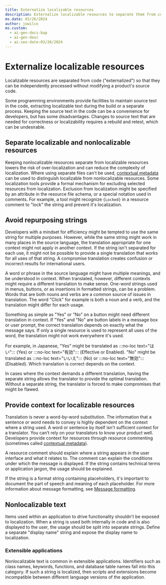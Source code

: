 ```yaml
---
title: Externalize localizable resources
description: Externalize localizable resources to separate them from code and allow for independent processing.
ms.date: 03/26/2024
author: jowilco
ms.custom:
  - ai-gen-docs-bap
  - ai-gen-desc
  - ai-seo-date:03/26/2024
---
```


# Externalize localizable resources

Localizable resources are separated from code ("externalized") so that they can be independently processed without modifying a product's source code.

Some programming environments provide facilities to maintain source text in the code, extracting localizable text during the build or a separate process. Keeping the source text in the code can be a convenience for developers, but has some disadvantages. Changes to source text that are needed for correctness or localizability requires a rebuild and retest, which can be undesirable.

## Separate localizable and nonlocalizable resources

Keeping nonlocalizable resources separate from localizable resources lowers the risk of over-localization and can reduce the complexity of localization. Where using separate files can't be used, [contextual metadata](contextual-metadata.md) can be used to distinguish localizable from nonlocalizable resources. Some localization tools provide a formal mechanism for excluding selected resources from localization. Exclusion from localization might be specified by an attribute in the resource file schema, or a special notation used in comments. For example, a tool might recognize `{Locked}` in a resource comment to "lock" the string and prevent it's localization.

## Avoid repurposing strings

Developers with a mindset for efficiency might be tempted to use the same string for multiple purposes. However, while the same string might work in many places in the source language, the translation appropriate for one context might not apply in another context. If the string isn't separated for each use, it might not be possible to provide a single translation that works for all uses of that string. A compromise translation creates confusion or incorrect results for international users.

A word or phrase in the source language might have multiple meanings, and be understood in context. When translated, however, different contexts might require a different translation to make sense. One-word strings used in menus, buttons, or as insertions in formatted strings, can be a problem. Words that are both nouns and verbs are a common source of issues in translation. The word "Click" for example is both a noun and a verb, and the translation might differ for each usage.

Something as simple as "Yes" or "No" on a button might need different translation in context. If "Yes" and "No" are button labels in a message box or user prompt, the correct translation depends on exactly what the message says. If only a single resource is used to represent all uses of the word, the translation might not work everywhere it's used.

For example, in Japanese, "Yes" might be translated as :::no-loc text="はい"::: (Yes) or :::no-loc text="有効"::: (Effective or Enabled). "No" might be translated as :::no-loc text="いいえ"::: (No) or :::no-loc text="無効"::: (Disabled). Which translation is correct depends on the context.

In cases where the context demands a different translation, having the separate string allows the translator to provide the optimal translation. Without a separate string, the translator is forced to make compromises that might be flawed.

## Provide context for localizable resources

Translation is never a word-by-word substitution. The information that a sentence or word needs to convey is highly dependent on the context where a string used. A word or sentence by itself isn't sufficient context for a translator. You can’t rely on your translators to know your product well. Developers provide context for resources through resource commenting (sometimes called [contextual metadata](contextual-metadata.md)).

A resource comment should explain where a string appears in the user interface and what it relates to. The comment can explain the conditions under which the message is displayed. If the string contains technical terms or application jargon, the usage should be explained.

If the string is a format string containing placeholders, it's important to document the part of speech and meaning of each placeholder. For more information about message formatting, see [Message formatting](message-formatting.md).

## Nonlocalizable text

Items used within an application to drive functionality shouldn't be exposed to localization. When a string is used both internally in code and is also displayed to the user, the usage should be split into separate strings. Define a separate "display name" string and expose the display name to localization.

### Extensible applications

Nonlocalizable text is common in extensible applications. Identifiers such as class names, keywords, functions, and database table names fall into this category. If such a string is localized, then scripts and extensions become incompatible between different language versions of the application.
